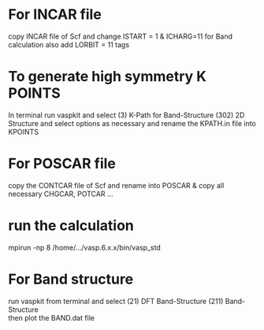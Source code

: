 # For INCAR file
copy INCAR file of Scf and change ISTART = 1 & ICHARG=11 for Band calculation
also add LORBIT = 11 tags

# To generate high symmetry K POINTS
In terminal run vaspkit and select 
	(3) K-Path for Band-Structure
	(302) 2D Structure
	and select options as necessary
and rename the KPATH.in file into KPOINTS

# For POSCAR file
copy the CONTCAR file of Scf and rename into POSCAR
&
copy all necessary CHGCAR, POTCAR ...

# run the calculation 
mpirun -np 8 /home/.../vasp.6.x.x/bin/vasp_std

# For Band structure
run vaspkit from terminal and select
	(21) DFT Band-Structure
	(211) Band-Structure	
then plot the BAND.dat file
	
		




